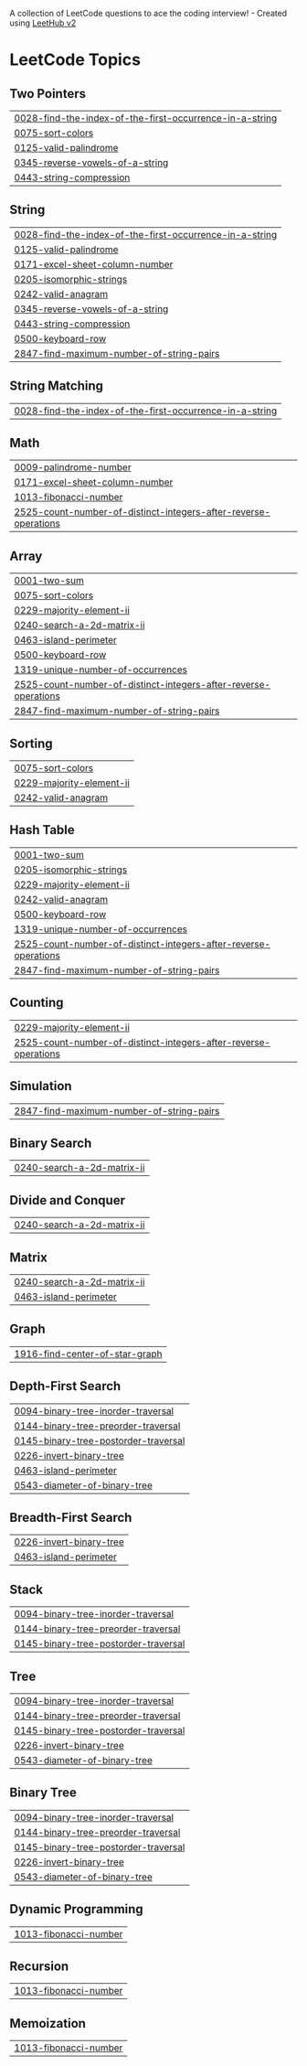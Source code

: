 A collection of LeetCode questions to ace the coding interview! - Created using [LeetHub v2](https://github.com/arunbhardwaj/LeetHub-2.0)
<!---LeetCode Topics Start-->
# LeetCode Topics
## Two Pointers
|  |
| ------- |
| [0028-find-the-index-of-the-first-occurrence-in-a-string](https://github.com/Vicky00711/LeetcodeProblems/tree/master/0028-find-the-index-of-the-first-occurrence-in-a-string) |
| [0075-sort-colors](https://github.com/Vicky00711/LeetcodeProblems/tree/master/0075-sort-colors) |
| [0125-valid-palindrome](https://github.com/Vicky00711/LeetcodeProblems/tree/master/0125-valid-palindrome) |
| [0345-reverse-vowels-of-a-string](https://github.com/Vicky00711/LeetcodeProblems/tree/master/0345-reverse-vowels-of-a-string) |
| [0443-string-compression](https://github.com/Vicky00711/LeetcodeProblems/tree/master/0443-string-compression) |
## String
|  |
| ------- |
| [0028-find-the-index-of-the-first-occurrence-in-a-string](https://github.com/Vicky00711/LeetcodeProblems/tree/master/0028-find-the-index-of-the-first-occurrence-in-a-string) |
| [0125-valid-palindrome](https://github.com/Vicky00711/LeetcodeProblems/tree/master/0125-valid-palindrome) |
| [0171-excel-sheet-column-number](https://github.com/Vicky00711/LeetcodeProblems/tree/master/0171-excel-sheet-column-number) |
| [0205-isomorphic-strings](https://github.com/Vicky00711/LeetcodeProblems/tree/master/0205-isomorphic-strings) |
| [0242-valid-anagram](https://github.com/Vicky00711/LeetcodeProblems/tree/master/0242-valid-anagram) |
| [0345-reverse-vowels-of-a-string](https://github.com/Vicky00711/LeetcodeProblems/tree/master/0345-reverse-vowels-of-a-string) |
| [0443-string-compression](https://github.com/Vicky00711/LeetcodeProblems/tree/master/0443-string-compression) |
| [0500-keyboard-row](https://github.com/Vicky00711/LeetcodeProblems/tree/master/0500-keyboard-row) |
| [2847-find-maximum-number-of-string-pairs](https://github.com/Vicky00711/LeetcodeProblems/tree/master/2847-find-maximum-number-of-string-pairs) |
## String Matching
|  |
| ------- |
| [0028-find-the-index-of-the-first-occurrence-in-a-string](https://github.com/Vicky00711/LeetcodeProblems/tree/master/0028-find-the-index-of-the-first-occurrence-in-a-string) |
## Math
|  |
| ------- |
| [0009-palindrome-number](https://github.com/Vicky00711/LeetcodeProblems/tree/master/0009-palindrome-number) |
| [0171-excel-sheet-column-number](https://github.com/Vicky00711/LeetcodeProblems/tree/master/0171-excel-sheet-column-number) |
| [1013-fibonacci-number](https://github.com/Vicky00711/LeetcodeProblems/tree/master/1013-fibonacci-number) |
| [2525-count-number-of-distinct-integers-after-reverse-operations](https://github.com/Vicky00711/LeetcodeProblems/tree/master/2525-count-number-of-distinct-integers-after-reverse-operations) |
## Array
|  |
| ------- |
| [0001-two-sum](https://github.com/Vicky00711/LeetcodeProblems/tree/master/0001-two-sum) |
| [0075-sort-colors](https://github.com/Vicky00711/LeetcodeProblems/tree/master/0075-sort-colors) |
| [0229-majority-element-ii](https://github.com/Vicky00711/LeetcodeProblems/tree/master/0229-majority-element-ii) |
| [0240-search-a-2d-matrix-ii](https://github.com/Vicky00711/LeetcodeProblems/tree/master/0240-search-a-2d-matrix-ii) |
| [0463-island-perimeter](https://github.com/Vicky00711/LeetcodeProblems/tree/master/0463-island-perimeter) |
| [0500-keyboard-row](https://github.com/Vicky00711/LeetcodeProblems/tree/master/0500-keyboard-row) |
| [1319-unique-number-of-occurrences](https://github.com/Vicky00711/LeetcodeProblems/tree/master/1319-unique-number-of-occurrences) |
| [2525-count-number-of-distinct-integers-after-reverse-operations](https://github.com/Vicky00711/LeetcodeProblems/tree/master/2525-count-number-of-distinct-integers-after-reverse-operations) |
| [2847-find-maximum-number-of-string-pairs](https://github.com/Vicky00711/LeetcodeProblems/tree/master/2847-find-maximum-number-of-string-pairs) |
## Sorting
|  |
| ------- |
| [0075-sort-colors](https://github.com/Vicky00711/LeetcodeProblems/tree/master/0075-sort-colors) |
| [0229-majority-element-ii](https://github.com/Vicky00711/LeetcodeProblems/tree/master/0229-majority-element-ii) |
| [0242-valid-anagram](https://github.com/Vicky00711/LeetcodeProblems/tree/master/0242-valid-anagram) |
## Hash Table
|  |
| ------- |
| [0001-two-sum](https://github.com/Vicky00711/LeetcodeProblems/tree/master/0001-two-sum) |
| [0205-isomorphic-strings](https://github.com/Vicky00711/LeetcodeProblems/tree/master/0205-isomorphic-strings) |
| [0229-majority-element-ii](https://github.com/Vicky00711/LeetcodeProblems/tree/master/0229-majority-element-ii) |
| [0242-valid-anagram](https://github.com/Vicky00711/LeetcodeProblems/tree/master/0242-valid-anagram) |
| [0500-keyboard-row](https://github.com/Vicky00711/LeetcodeProblems/tree/master/0500-keyboard-row) |
| [1319-unique-number-of-occurrences](https://github.com/Vicky00711/LeetcodeProblems/tree/master/1319-unique-number-of-occurrences) |
| [2525-count-number-of-distinct-integers-after-reverse-operations](https://github.com/Vicky00711/LeetcodeProblems/tree/master/2525-count-number-of-distinct-integers-after-reverse-operations) |
| [2847-find-maximum-number-of-string-pairs](https://github.com/Vicky00711/LeetcodeProblems/tree/master/2847-find-maximum-number-of-string-pairs) |
## Counting
|  |
| ------- |
| [0229-majority-element-ii](https://github.com/Vicky00711/LeetcodeProblems/tree/master/0229-majority-element-ii) |
| [2525-count-number-of-distinct-integers-after-reverse-operations](https://github.com/Vicky00711/LeetcodeProblems/tree/master/2525-count-number-of-distinct-integers-after-reverse-operations) |
## Simulation
|  |
| ------- |
| [2847-find-maximum-number-of-string-pairs](https://github.com/Vicky00711/LeetcodeProblems/tree/master/2847-find-maximum-number-of-string-pairs) |
## Binary Search
|  |
| ------- |
| [0240-search-a-2d-matrix-ii](https://github.com/Vicky00711/LeetcodeProblems/tree/master/0240-search-a-2d-matrix-ii) |
## Divide and Conquer
|  |
| ------- |
| [0240-search-a-2d-matrix-ii](https://github.com/Vicky00711/LeetcodeProblems/tree/master/0240-search-a-2d-matrix-ii) |
## Matrix
|  |
| ------- |
| [0240-search-a-2d-matrix-ii](https://github.com/Vicky00711/LeetcodeProblems/tree/master/0240-search-a-2d-matrix-ii) |
| [0463-island-perimeter](https://github.com/Vicky00711/LeetcodeProblems/tree/master/0463-island-perimeter) |
## Graph
|  |
| ------- |
| [1916-find-center-of-star-graph](https://github.com/Vicky00711/LeetcodeProblems/tree/master/1916-find-center-of-star-graph) |
## Depth-First Search
|  |
| ------- |
| [0094-binary-tree-inorder-traversal](https://github.com/Vicky00711/LeetcodeProblems/tree/master/0094-binary-tree-inorder-traversal) |
| [0144-binary-tree-preorder-traversal](https://github.com/Vicky00711/LeetcodeProblems/tree/master/0144-binary-tree-preorder-traversal) |
| [0145-binary-tree-postorder-traversal](https://github.com/Vicky00711/LeetcodeProblems/tree/master/0145-binary-tree-postorder-traversal) |
| [0226-invert-binary-tree](https://github.com/Vicky00711/LeetcodeProblems/tree/master/0226-invert-binary-tree) |
| [0463-island-perimeter](https://github.com/Vicky00711/LeetcodeProblems/tree/master/0463-island-perimeter) |
| [0543-diameter-of-binary-tree](https://github.com/Vicky00711/LeetcodeProblems/tree/master/0543-diameter-of-binary-tree) |
## Breadth-First Search
|  |
| ------- |
| [0226-invert-binary-tree](https://github.com/Vicky00711/LeetcodeProblems/tree/master/0226-invert-binary-tree) |
| [0463-island-perimeter](https://github.com/Vicky00711/LeetcodeProblems/tree/master/0463-island-perimeter) |
## Stack
|  |
| ------- |
| [0094-binary-tree-inorder-traversal](https://github.com/Vicky00711/LeetcodeProblems/tree/master/0094-binary-tree-inorder-traversal) |
| [0144-binary-tree-preorder-traversal](https://github.com/Vicky00711/LeetcodeProblems/tree/master/0144-binary-tree-preorder-traversal) |
| [0145-binary-tree-postorder-traversal](https://github.com/Vicky00711/LeetcodeProblems/tree/master/0145-binary-tree-postorder-traversal) |
## Tree
|  |
| ------- |
| [0094-binary-tree-inorder-traversal](https://github.com/Vicky00711/LeetcodeProblems/tree/master/0094-binary-tree-inorder-traversal) |
| [0144-binary-tree-preorder-traversal](https://github.com/Vicky00711/LeetcodeProblems/tree/master/0144-binary-tree-preorder-traversal) |
| [0145-binary-tree-postorder-traversal](https://github.com/Vicky00711/LeetcodeProblems/tree/master/0145-binary-tree-postorder-traversal) |
| [0226-invert-binary-tree](https://github.com/Vicky00711/LeetcodeProblems/tree/master/0226-invert-binary-tree) |
| [0543-diameter-of-binary-tree](https://github.com/Vicky00711/LeetcodeProblems/tree/master/0543-diameter-of-binary-tree) |
## Binary Tree
|  |
| ------- |
| [0094-binary-tree-inorder-traversal](https://github.com/Vicky00711/LeetcodeProblems/tree/master/0094-binary-tree-inorder-traversal) |
| [0144-binary-tree-preorder-traversal](https://github.com/Vicky00711/LeetcodeProblems/tree/master/0144-binary-tree-preorder-traversal) |
| [0145-binary-tree-postorder-traversal](https://github.com/Vicky00711/LeetcodeProblems/tree/master/0145-binary-tree-postorder-traversal) |
| [0226-invert-binary-tree](https://github.com/Vicky00711/LeetcodeProblems/tree/master/0226-invert-binary-tree) |
| [0543-diameter-of-binary-tree](https://github.com/Vicky00711/LeetcodeProblems/tree/master/0543-diameter-of-binary-tree) |
## Dynamic Programming
|  |
| ------- |
| [1013-fibonacci-number](https://github.com/Vicky00711/LeetcodeProblems/tree/master/1013-fibonacci-number) |
## Recursion
|  |
| ------- |
| [1013-fibonacci-number](https://github.com/Vicky00711/LeetcodeProblems/tree/master/1013-fibonacci-number) |
## Memoization
|  |
| ------- |
| [1013-fibonacci-number](https://github.com/Vicky00711/LeetcodeProblems/tree/master/1013-fibonacci-number) |
<!---LeetCode Topics End-->